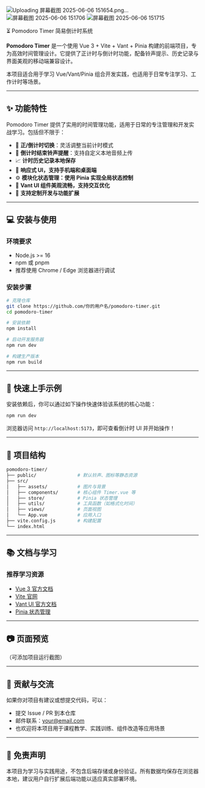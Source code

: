 
![Uploading 屏幕截图 2025-06-06 151654.png…]()
![屏幕截图 2025-06-06 151706](https://github.com/user-attachments/assets/ac9425de-37c7-4513-b33f-8896eda986dd)
![屏幕截图 2025-06-06 151715](https://github.com/user-attachments/assets/3bf6ea34-0c61-491c-955b-0d098e039072)


⏳ Pomodoro Timer 简易倒计时系统

**Pomodoro Timer** 是一个使用 Vue 3 + Vite + Vant + Pinia 构建的前端项目，专为高效时间管理设计。它提供了正计时与倒计时功能，配备铃声提示、历史记录与界面美观的移动端兼容设计。

本项目适合用于学习 Vue/Vant/Pinia 组合开发实践，也适用于日常专注学习、工作计时等场景。

---

## ✨ 功能特性

Pomodoro Timer 提供了实用的时间管理功能，适用于日常的专注管理和开发实战学习。包括但不限于：

* 🔁 **正/倒计时切换**：灵活调整当前计时模式
* 🔔 **倒计时结束铃声提醒**：支持自定义本地音频上传
* 📈 **计时历史记录本地保存**
* 🎨 **响应式 UI，支持手机端和桌面端**
* ⚙️ **模块化状态管理：使用 Pinia 实现全局状态控制**
* 🌈 **Vant UI 组件美观流畅，支持交互优化**
* 🔧 **支持定制开发与功能扩展**

---

## 💻 安装与使用

### 环境要求

* Node.js >= 16
* npm 或 pnpm
* 推荐使用 Chrome / Edge 浏览器进行调试

### 安装步骤

```bash
# 克隆仓库
git clone https://github.com/你的用户名/pomodoro-timer.git
cd pomodoro-timer

# 安装依赖
npm install

# 启动开发服务器
npm run dev

# 构建生产版本
npm run build
```

---

## 🧪 快速上手示例

安装依赖后，你可以通过如下操作快速体验该系统的核心功能：

```bash
npm run dev
```

浏览器访问 `http://localhost:5173`，即可查看倒计时 UI 并开始操作！

---

## 📂 项目结构

```bash
pomodoro-timer/
├── public/               # 默认铃声、图标等静态资源
├── src/
│   ├── assets/           # 图片与背景
│   ├── components/       # 核心组件 Timer.vue 等
│   ├── store/            # Pinia 状态管理
│   ├── utils/            # 工具函数（如格式化时间）
│   ├── views/            # 页面视图
│   └── App.vue           # 应用入口
├── vite.config.js        # 构建配置
└── index.html
```

---

## 📚 文档与学习

### 推荐学习资源

* [Vue 3 官方文档](https://cn.vuejs.org/)
* [Vite 官网](https://vitejs.dev/)
* [Vant UI 官方文档](https://vant-ui.github.io/vant/#/zh-CN/)
* [Pinia 状态管理](https://pinia.vuejs.org/)

---

## 📷 页面预览

（可添加项目运行截图）

---

## 🤝 贡献与交流

如果你对项目有建议或想提交代码，可以：

* 提交 Issue / PR 到本仓库
* 邮件联系：[your@email.com](mailto:your@email.com)
* 也欢迎将本项目用于课程教学、实践训练、组件改造等应用场景

---

## 📌 免责声明

本项目为学习与实践用途，不包含后端存储或身份验证。所有数据均保存在浏览器本地，建议用户自行扩展后端功能以适应真实部署环境。



